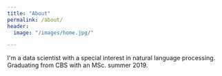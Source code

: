 ```yaml
---
title: "About"
permalink: /about/
header:
  image: "/images/home.jpg/"

---
```


I'm a data scientist with a special interest in natural language processing. Graduating from CBS with an MSc. summer 2019.